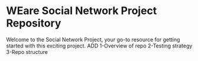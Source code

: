 # WEare Social Network Project Repository
Welcome to the Social Network Project, your go-to resource for getting started with this exciting project.
ADD 
1-Overview of repo
2-Testing strategy
3-Repo structure
